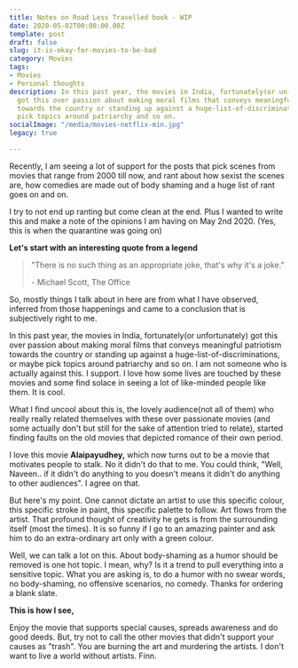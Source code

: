 ```yaml
---
title: Notes on Road Less Travelled book - WIP
date: 2020-05-02T00:00:00.00Z
template: post
draft: false
slug: it-is-okay-for-movies-to-be-bad
category: Movies
tags:
- Movies
- Personal thoughts
description: In this past year, the movies in India, fortunately(or unfortunately)
  got this over passion about making moral films that conveys meaningful patriotism
  towards the country or standing up against a huge-list-of-discriminations, or maybe
  pick topics around patriarchy and so on.
socialImage: "/media/movies-netflix-min.jpg"
legacy: true

---
```

Recently, I am seeing a lot of support for the posts that pick scenes from movies that range from 2000 till now, and rant about how sexist the scenes are, how comedies are made out of body shaming and a huge list of rant goes on and on.

I try to not end up ranting but come clean at the end. Plus I wanted to write this and make a note of the opinions I am having on May 2nd 2020. (Yes, this is when the quarantine was going on)

**Let's start with an interesting quote from a legend**

> "There is no such thing as an appropriate joke, that's why it's a joke."
>
> \- Michael Scott, The Office

So, mostly things I talk about in here are from what I have observed, inferred from those happenings and came to a conclusion that is subjectively right to me.

In this past year, the movies in India, fortunately(or unfortunately) got this over passion about making moral films that conveys meaningful patriotism towards the country or standing up against a huge-list-of-discriminations, or maybe pick topics around patriarchy and so on. I am not someone who is actually against this. I support. I love how some lives are touched by these movies and some find solace in seeing a lot of like-minded people like them. It is cool.

What I find uncool about this is, the lovely audience(not all of them) who really really related themselves with these over passionate movies (and some actually don't but still for the sake of attention tried to relate), started finding faults on the old movies that depicted romance of their own period.

I love this movie **Alaipayudhey,** which now turns out to be a movie that motivates people to stalk. No it didn't do that to me. You could think, "Well, Naveen.. if it didn't do anything to you doesn't means it didn't do anything to other audiences". I agree on that. 

But here's my point. One cannot dictate an artist to use this specific colour, this specific stroke in paint, this specific palette to follow. Art flows from the artist. That profound thought of creativity he gets is from the surrounding itself (most the times). It is so funny if I go to an amazing painter and ask him to do an extra-ordinary art only with a green colour. 

Well, we can talk a lot on this. About body-shaming as a humor should be removed is one hot topic. I mean, why? Is it a trend to pull everything into a sensitive topic. What you are asking is, to do a humor with no swear words, no body-shaming, no offensive scenarios, no comedy.  Thanks for ordering a blank slate.

**This is how I see,**

Enjoy the movie that supports special causes, spreads awareness and do good deeds. But, try not to call the other movies that didn't support your causes as "trash". You are burning the art and murdering the artists. I don't want to live a world without artists. Finn.